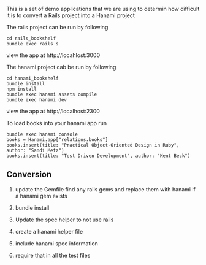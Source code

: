 This is a set of demo applications that we are using to determin how difficult it is to convert a Rails project into a Hanami project

The rails project can be run by following
```
cd rails_bookshelf
bundle exec rails s
```
view the app at http://locahlost:3000

The hanami project cab be run by following
```
cd hanami_bookshelf
bundle install
npm install
bundle exec hanami assets compile
bundle exec hanami dev
```
view the app at http://localhost:2300

To load books into your hanami app run
```
bundle exec hanami console
books = Hanami.app["relations.books"]
books.insert(title: "Practical Object-Oriented Design in Ruby", author: "Sandi Metz")
books.insert(title: "Test Driven Development", author: "Kent Beck")
```

## Conversion

1. update the Gemfile
  find any rails gems and replace them with hanami if a hanami gem exists

1. bundle install

1. Update the spec helper to not use rails
  1. create a hanami helper file
  1. include hanami spec information
  1. require that in all the test files
  